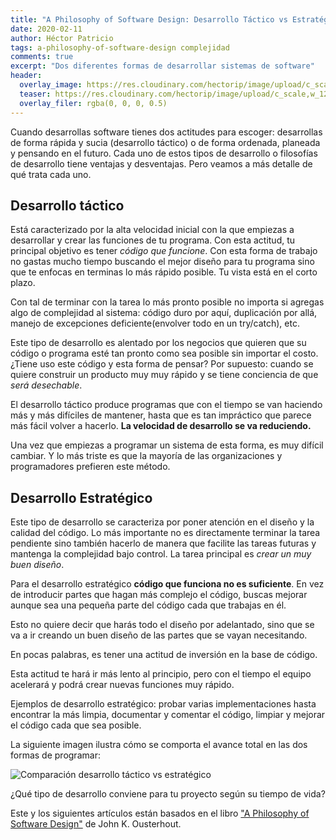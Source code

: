```yaml
---
title: "A Philosophy of Software Design: Desarrollo Táctico vs Estratégico"
date: 2020-02-11
author: Héctor Patricio
tags: a-philosophy-of-software-design complejidad 
comments: true
excerpt: "Dos diferentes formas de desarrollar sistemas de software"
header:
  overlay_image: https://res.cloudinary.com/hectorip/image/upload/c_scale,w_1200/v1581404404/will-francis-Rm3nWQiDTzg-unsplash_cxpkvl.jpg
  teaser: https://res.cloudinary.com/hectorip/image/upload/c_scale,w_1200/v1581404404/will-francis-Rm3nWQiDTzg-unsplash_cxpkvl.jpg
  overlay_filer: rgba(0, 0, 0, 0.5)
---
```


Cuando desarrollas software tienes dos actitudes para escoger: desarrollas de forma rápida y sucia (desarrollo táctico) o de forma ordenada, planeada y pensando en el futuro. Cada uno de estos tipos de desarrollo o filosofías de desarrollo tiene ventajas y desventajas. Pero veamos a más detalle de qué trata cada uno.

## Desarrollo táctico

Está caracterizado por la alta velocidad inicial con la que empiezas a desarrollar y crear las funciones de tu programa. Con esta actitud, tu principal objetivo es tener _código que funcione_. Con esta forma de trabajo no gastas mucho tiempo buscando el mejor diseño para tu programa sino que te enfocas en terminas lo más rápido posible. Tu vista está en el corto plazo. 

Con tal de terminar con la tarea lo más pronto posible no importa si agregas algo de complejidad al sistema: código duro por aquí, duplicación por allá, manejo de excepciones deficiente(envolver todo en un try/catch), etc.

Este tipo de desarrollo es alentado por los negocios que quieren que su código o programa esté tan pronto como sea posible sin importar el costo. ¿Tiene uso este código y esta forma de pensar? Por supuesto: cuando se quiere construir un producto muy muy rápido y se tiene conciencia de que _será desechable_.

El desarrollo táctico produce programas que con el tiempo se van haciendo más y más difíciles de mantener, hasta que es tan impráctico que parece más fácil volver a hacerlo. **La velocidad de desarrollo se va reduciendo.**

Una vez que empiezas a programar un sistema de esta forma, es muy difícil cambiar. Y lo más triste es que la mayoría de las organizaciones y programadores prefieren este método.

## Desarrollo Estratégico

Este tipo de desarrollo se caracteriza por poner atención en el diseño y la calidad del código. Lo más importante no es directamente terminar la tarea pendiente sino también hacerlo de manera que facilite las tareas futuras y mantenga la complejidad bajo control. La tarea principal es _crear un muy buen diseño_.

Para el desarrollo estratégico **código que funciona no es suficiente**. En vez de introducir partes que hagan más complejo el código, buscas mejorar aunque sea una pequeña parte del código cada que trabajas en él.

Esto no quiere decir que harás todo el diseño por adelantado, sino que se va a ir creando un buen diseño de las partes que se vayan necesitando.

En pocas palabras, es tener una actitud de inversión en la base de código.

Esta actitud te hará ir más lento al principio, pero con el tiempo el equipo acelerará y podrá crear nuevas funciones muy rápido.

Ejemplos de desarrollo estratégico: probar varias implementaciones hasta encontrar la más limpia, documentar y comentar el código, limpiar y mejorar el código cada que sea posible.

La siguiente imagen ilustra cómo se comporta el avance total en las dos formas de programar:

![Comparación desarrollo táctico vs estratégico](https://res.cloudinary.com/hectorip/image/upload/c_scale,w_1200/v1581404091/Untitled_Artwork_2_op8k0e.jpg)


¿Qué tipo de desarrollo conviene para tu proyecto según su tiempo de vida?

Este y los siguientes artículos están basados en el libro ["A Philosophy of Software Design"](https://amzn.to/2H92nwA) de John K. Ousterhout.
